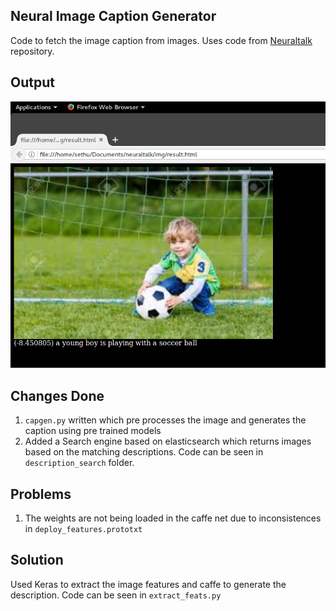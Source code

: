 ## Neural Image Caption Generator

Code to fetch the image caption from images. Uses code from [Neuraltalk](https://github.com/karpathy/neuraltalk) repository.

## Output
![image](dop_output.png)

## Changes Done
1. `capgen.py` written which pre processes the image and generates the caption using pre trained models
2. Added a Search engine based on elasticsearch which returns images based on the matching descriptions. Code can be seen in `description_search` folder.

## Problems
1. The weights are not being loaded in the caffe net due to inconsistences in `deploy_features.prototxt`

## Solution
Used Keras to extract the image features and caffe to generate the description. Code can be seen in `extract_feats.py`
